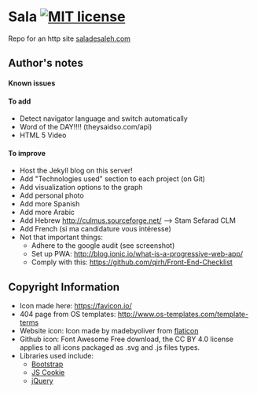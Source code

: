 # Sala [![MIT license](https://img.shields.io/badge/license-MIT-lightgrey.svg)](https://raw.githubusercontent.com/qirh/sala/master/LICENSE)
Repo for an http site [saladesaleh.com](http://saladesaleh.com)


## Author's notes
#### Known issues
#### To add
* Detect navigator language and switch automatically
* Word of the DAY!!!! (theysaidso.com/api)
* HTML 5 Video
#### To improve
* Host the Jekyll blog on this server!
* Add "Technologies used" section to each project (on Git)
* Add visualization options to the graph
* Add personal photo
* Add more Spanish
* Add more Arabic
* Add Hebrew
  http://culmus.sourceforge.net/ --> Stam Sefarad CLM
* Add French
    (si ma candidature vous intéresse)
* Not that important things:
  * Adhere to the google audit (see screenshot)
  * Set up PWA: http://blog.ionic.io/what-is-a-progressive-web-app/
  * Comply with this: https://github.com/qirh/Front-End-Checklist

## Copyright Information
* Icon made here: https://favicon.io/
* 404 page from OS templates: http://www.os-templates.com/template-terms
* Website icon: Icon made by madebyoliver from [flaticon](www.flaticon.com)
* Github icon: Font Awesome Free download, the CC BY 4.0 license applies to all icons packaged as .svg and .js files types.
* Libraries used include:
  * [Bootstrap](https://getbootstrap.com/)
  * [JS Cookie](https://github.com/js-cookie/js-cookie)
  * [jQuery](https://jquery.com/)
